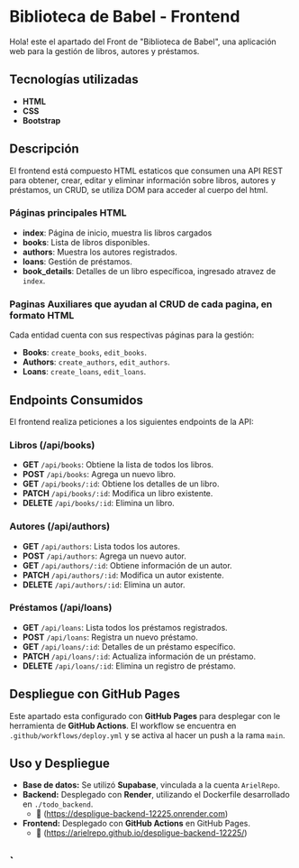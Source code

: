 # Biblioteca de Babel - Frontend

Hola! este el apartado del Front de  "Biblioteca de Babel", una aplicación web para la gestión de libros, autores y préstamos.

## Tecnologías utilizadas

- **HTML**
- **CSS**
- **Bootstrap**

## Descripción

El frontend está compuesto HTML estaticos que consumen una API REST para obtener, crear, editar y eliminar información sobre libros, autores y préstamos, un CRUD, se utiliza DOM para acceder al cuerpo del html.

### Páginas principales HTML

- **index**: Página de inicio, muestra lis libros cargados
- **books**: Lista de libros disponibles.
- **authors**: Muestra los autores registrados.
- **loans**: Gestión de préstamos.
- **book_details**: Detalles de un libro específicoa, ingresado atravez de `index`.

### Paginas Auxiliares que ayudan al CRUD de cada pagina, en formato HTML
Cada entidad cuenta con sus respectivas páginas para la gestión:
- **Books**: `create_books`, `edit_books`.
- **Authors**: `create_authors`, `edit_authors`.
- **Loans**: `create_loans`, `edit_loans`.

## Endpoints Consumidos

El frontend realiza peticiones a los siguientes endpoints de la API:

### Libros (/api/books)
- **GET** `/api/books`: Obtiene la lista de todos los libros.
- **POST** `/api/books`: Agrega un nuevo libro.
- **GET** `/api/books/:id`: Obtiene los detalles de un libro.
- **PATCH** `/api/books/:id`: Modifica un libro existente.
- **DELETE** `/api/books/:id`: Elimina un libro.

### Autores (/api/authors)
- **GET** `/api/authors`: Lista todos los autores.
- **POST** `/api/authors`: Agrega un nuevo autor.
- **GET** `/api/authors/:id`: Obtiene información de un autor.
- **PATCH** `/api/authors/:id`: Modifica un autor existente.
- **DELETE** `/api/authors/:id`: Elimina un autor.

### Préstamos (/api/loans)
- **GET** `/api/loans`: Lista todos los préstamos registrados.
- **POST** `/api/loans`: Registra un nuevo préstamo.
- **GET** `/api/loans/:id`: Detalles de un préstamo específico.
- **PATCH** `/api/loans/:id`: Actualiza información de un préstamo.
- **DELETE** `/api/loans/:id`: Elimina un registro de préstamo.

## Despliegue con GitHub Pages

Este apartado esta configurado con  **GitHub Pages** para desplegar con le herramienta de **GitHub Actions**. El workflow se encuentra en `.github/workflows/deploy.yml` y se activa al hacer un push a la rama `main`.

## Uso y Despliegue

- **Base de datos:** Se utilizó **Supabase**, vinculada a la cuenta `ArielRepo`.
- **Backend:** Desplegado con **Render**, utilizando el Dockerfile desarrollado en `./todo_backend`.
  - 🔗 (https://despligue-backend-12225.onrender.com)
- **Frontend:** Desplegado con **GitHub Actions** en GitHub Pages.
  - 🔗 (https://arielrepo.github.io/despligue-backend-12225/)

`
---
